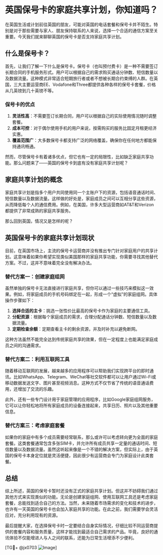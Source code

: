 # 英国保号卡的家庭共享计划，你知道吗？

在英国生活或计划前往英国的朋友，可能对英国的电话套餐和保号卡并不陌生。特别是对于那些需要与家人、朋友保持联系的人来说，选择一个合适的通信方案至关重要。今天我们就来聊聊英国的保号卡是否支持家庭共享计划。

## 什么是保号卡？

首先，让我们了解一下什么是保号卡。保号卡（也叫预付费卡）是一种不需要签订长期合同的手机服务形式。用户可以根据自己的需求购买通话分钟数、短信数量以及数据流量。这种模式非常适合短期旅行者或者不想被长期合约束缚的人群。在英国，三大主要运营商EE、Vodafone和Three都提供各种各样的保号卡套餐，价格从几英镑到几十英镑不等。

### 保号卡的优点

1. **灵活性高**：不需要签订长期合同，用户可以根据自己的实际使用情况随时调整套餐。
2. **成本可控**：对于偶尔使用手机的用户来说，按需购买的服务比固定月租更经济实惠。
3. **覆盖范围广**：大多数保号卡都支持广泛的网络覆盖，确保你在任何地方都能保持通讯畅通。

然而，尽管保号卡有着诸多优点，但它也有一定的局限性，比如缺乏家庭共享功能。那么问题来了——英国的保号卡到底有没有家庭共享计划呢？

## 家庭共享计划的概念

家庭共享计划是指多个用户共同使用同一个主账户下的资源，包括语音通话时间、短信数量以及数据流量。这样做的好处是，家庭成员之间可以互相分享这些资源，从而降低每个人的通信费用。例如，在美国，许多大型运营商如AT&T和Verizon都提供了非常成熟的家庭共享服务。

那么回到英国，情况又是怎样的呢？

## 英国保号卡的家庭共享计划现状

目前，在英国市场上，主流的保号卡运营商并没有推出专门针对家庭用户的共享计划。这意味着如果你希望实现类似美国那样的家庭共享功能，你需要寻找其他替代方案。不过，这并不意味着完全没有解决办法。

### 替代方案一：创建家庭组网

虽然单独的保号卡无法直接进行家庭共享，但你可以通过一些技巧来模拟这一效果。例如，将家庭成员的手机号码绑定在一起，形成一个“虚拟”的家庭组网。具体操作步骤如下：

1. **选择合适的主卡**：挑选一张性价比最高的保号卡作为家庭的主要通信工具。
2. **分配资源**：根据每个家庭成员的需求，合理分配通话分钟数、短信数量以及数据流量。
3. **定期检查余额**：定期查看主卡的剩余资源，并及时补充以避免断网。

这种方法虽然不能完全达到传统家庭共享的效果，但在一定程度上也能满足家庭成员之间的沟通需求。

### 替代方案二：利用互联网工具

随着移动互联网的发展，越来越多的应用程序可以帮助我们实现跨平台的即时通讯。比如WhatsApp、Telegram、WeChat等社交软件都可以让用户通过Wi-Fi或移动数据发送文字、图片甚至视频消息。这种方式不仅节省了传统的语音通话费用，还增加了交流的乐趣。

此外，还有一些专门设计用于家庭管理的应用程序，比如Google家庭组网服务，它可以让你轻松地将所有家庭成员的设备连接起来，共享日历、照片以及其他重要信息。

### 替代方案三：考虑家庭套餐

如果你的家庭中有多个成员需要经常联系，那么或许可以考虑转向更为全面的家庭套餐。这类套餐通常包含多张SIM卡，并允许所有成员共享一定量的通话时间、短信数量以及数据流量。虽然这听起来像是一个不错的解决方案，但实际上，由于英国的保号卡本身定位就是灵活便捷，因此很少有运营商会专门为家庭设计此类套餐。

## 总结

综上所述，英国的保号卡暂时还没有正式的家庭共享计划。但这并不妨碍我们通过其他方式来实现类似的功能。无论是创建家庭组网、使用互联网工具还是考虑家庭套餐，总能找到适合自己的方法。当然，未来随着市场需求的变化和技术的进步，也许有一天英国的保号卡也会加入家庭共享的功能。在此之前，我们需要学会灵活应对，充分利用现有的资源。

最后提醒大家，在选择保号卡时一定要结合自身实际情况，仔细比较不同运营商提供的套餐内容和服务质量，这样才能找到最适合自己需求的产品。毕竟，良好的通讯体验不仅能增进人与人之间的联系，还能为日常生活增添不少便利。

[TG💪+ @jx0703 ![Image](https://github.com/user-attachments/assets/dbca1d08-cadb-493c-b0ec-ad6f7a83f270)]